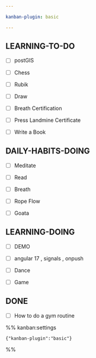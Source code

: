 ```yaml
---

kanban-plugin: basic

---
```


## LEARNING-TO-DO

- [ ] postGIS
- [ ] Chess
- [ ] Rubik
- [ ] Draw
- [ ] Breath Certification
- [ ] Press Landmine Certificate
- [ ] Write a Book


## DAILY-HABITS-DOING

- [ ] Meditate
- [ ] Read
- [ ] Breath
- [ ] Rope Flow
- [ ] Goata


## LEARNING-DOING

- [ ] DEMO
- [ ] angular 17 , signals , onpush
- [ ] Dance
- [ ] Game


## DONE

- [ ] How to do a gym routine




%% kanban:settings
```
{"kanban-plugin":"basic"}
```
%%